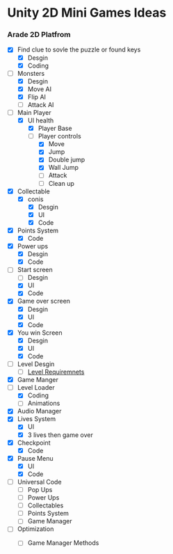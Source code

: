 
# Unity 2D Mini Games Ideas

### Arade 2D Platfrom
- [x] Find clue to sovle the puzzle or found keys
	- [x] Desgin 
	- [x] Coding
- [ ] Monsters
	- [x] Desgin
	- [x] Move AI
	- [x] Flip AI
	- [ ] Attack AI 	
- [ ] Main Player 
	- [x] UI health
        - [x] Player Base
        - [ ] Player controls
        	- [x] Move
        	- [x] Jump
        	- [x] Double jump
        	- [x] Wall Jump
        	- [ ] Attack 	
        	- [ ] Clean up
- [x] Collectable
	- [x] conis
		- [x] Desgin
		- [x] UI
		- [x] Code 
- [x] Points System
	- [x] Code
- [x] Power ups
	- [x] Desgin
	- [x] Code
- [ ] Start screen
   - [ ] Desgin
   - [x] UI
   - [x] Code
- [x] Game over screen
   - [x] Desgin
   - [x] UI
   - [x] Code
- [x] You win Screen
   - [x] Desgin
   - [x] UI
   - [x] Code
- [ ] Level Desgin
	- [ ] 	[Level Requiremnets](https://github.com/DangerousDaniel/Arcade2DCookingPlatformer/blob/Benjamin/levelDesignReq.md)
- [x] Game Manger
- [ ] Level Loader
	- [x] Coding
	- [ ] Animations
- [x] Audio Manager
- [x] Lives System
	- [x] UI
	- [x] 3 lives then game over
- [x] Checkpoint
	- [x] Code
- [x] Pause Menu
	- [x] UI
	- [x] Code
- [ ] Universal Code
	- [ ]  Pop Ups
	- [ ]  Power Ups
	- [ ]  Collectables
	- [ ]  Points System
	- [ ]  Game Manager
- [ ] Optimization
	- [ ] Game Manager Methods	

	
	

	
	
	
